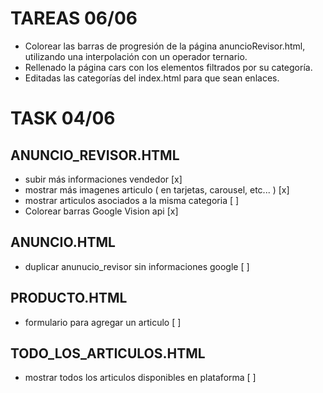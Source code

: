 # TAREAS 06/06

* Colorear las barras de progresión de la página anuncioRevisor.html, utilizando una interpolación con un operador ternario.
* Rellenado la página cars con los elementos filtrados por su categoría.
* Editadas las categorías del index.html para que sean enlaces.

# TASK 04/06

## ANUNCIO_REVISOR.HTML

* subir más informaciones vendedor [x]
* mostrar más imagenes articulo ( en tarjetas, carousel, etc... ) [x]
* mostrar articulos asociados a la misma categoria [ ]
* Colorear barras Google Vision api [x]

## ANUNCIO.HTML

* duplicar anunucio_revisor sin informaciones google [ ]

## PRODUCTO.HTML 

* formulario para agregar un articulo [ ]

## TODO_LOS_ARTICULOS.HTML

* mostrar todos los articulos disponibles en plataforma [ ]






